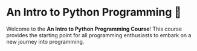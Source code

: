 # An Intro to Python Programming 🐍

Welcome to the **An Intro to Python Programming Course**! This course provides the starting point for all programming enthusiasts to embark on a new journey into programming.
